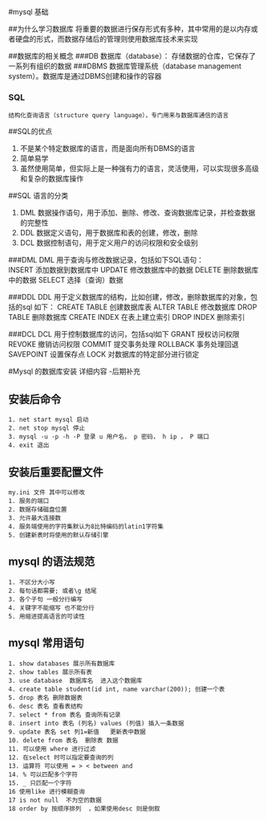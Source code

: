 #mysql 基础

##为什么学习数据库
将重要的数据进行保存形式有多种，其中常用的是以内存或者硬盘的形式，而数据存储后的管理则使用数据库技术来实现

##数据库的相关概念
###DB
    数据库（database）： 存储数据的仓库，它保存了一系列有组织的数据
###DBMS
    数据库管理系统（database management system）。数据库是通过DBMS创建和操作的容器
### SQL
    结构化查询语言（structure query language），专门用来与数据库通信的语言

##SQL的优点
1. 不是某个特定数据库的语言，而是面向所有DBMS的语言
2. 简单易学
3. 虽然使用简单，但实际上是一种强有力的语言，灵活使用，可以实现很多高级和复杂的数据库操作

##SQL 语言的分类
1. DML 数据操作语句，用于添加、删除、修改、查询数据库记录，并检查数据的完整性
2. DDL 数据定义语句，用于数据库和表的创建，修改，删除
3. DCL 数据控制语句，用于定义用户的访问权限和安全级别

###DML
    DML 用于查询与修改数据记录，包括如下SQL语句：  
    INSERT 添加数据到数据库中
    UPDATE 修改数据库中的数据
    DELETE 删除数据库中的数据
    SELECT 选择（查询）数据

###DDL
    DDL 用于定义数据库的结构，比如创建，修改，删除数据库的对象，包括的sql 如下：
    CREATE TABLE 创建数据库表
    ALTER TABLE  修改数据库
    DROP TABLE   删除数据库
    CREATE INDEX 在表上建立索引
    DROP  INDEX  删除索引
    
###DCL
    DCL 用于控制数据库的访问，包括sql如下
    GRANT 授权访问权限
    REVOKE 撤销访问权限
    COMMIT 提交事务处理
    ROLLBACK 事务处理回退
    SAVEPOINT 设置保存点
    LOCK 对数据库的特定部分进行锁定

#Mysql 的数据库安装
    详细内容 -后期补充

## 安装后命令
    1. net start mysql 启动
    2. net stop mysql 停止
    3. mysql -u -p -h -P 登录 u 用户名， p 密码， h ip ， P 端口
    4. exit 退出

## 安装后重要配置文件
    my.ini 文件 其中可以修改 
    1. 服务的端口
    2. 数据存储磁盘位置
    3. 允许最大连接数
    4. 服务端使用的字符集默认为8比特编码的latin1字符集
    5. 创建新表时将使用的默认存储引擎

## mysql 的语法规范
    1. 不区分大小写
    2. 每句话都需要; 或者\g 结尾
    3. 各个子句 一般分行编写
    4. 关键字不能缩写 也不能分行
    5. 用缩进提高语言的可读性

## mysql 常用语句
    1. show databases 展示所有数据库
    2. show tables 展示所有表
    3. use database  数据库名  进入这个数据库
    4. create table student(id int, name varchar(200)); 创建一个表
    5. drop 表名 删除数据表
    6. desc 表名 查看表结构
    7. select * from 表名 查询所有记录
    8. insert into 表名 (列名) values (列值) 插入一条数据 
    9. update 表名 set 列1=新值   更新表中数据
    10. delete from 表名  删除表 数据
    11. 可以使用 where 进行过滤
    12. 在select 时可以指定要查询的列
    13. 运算符 可以使用 = > < between and 
    14. % 可以匹配多个字符
    15. _ 只匹配一个字符
    16 使用like 进行模糊查询
    17 is not null  不为空的数据
    18 order by 按顺序排列  ，如果使用desc 则是倒叙
